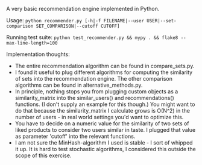 A very basic recommendation engine implemented in Python.

Usage:
    `python recommender.py [-h|-f FILENAME|--user USER|--set-comparison SET_COMPARISON|--cutoff CUTOFF]`

Running test suite:
    `python test_recommender.py && mypy . && flake8 --max-line-length=100`

Implementation thoughts:
- The entire recommendation algorithm can be found in compare_sets.py.
- I found it useful to plug different algorithms for computing the similarity of sets into the
 recommendation engine. The other comparison algorithms can be found in alternative_methods.py.
- In principle, nothing stops you from plugging custom objects as a similarity_matrix into
 the similar_users() and recommendations() functions. (I don't supply an example for this though.)
 You might want to do that because the similarity_matrix I calculate grows is O(N^2) in the number
 of users - in real world settings you'd want to optimize this.
- You have to decide on a numeric value for the similarity of two sets of liked products to
 consider two users similar in taste. I plugged that value as parameter 'cutoff' into the relevant
 functions.
- I am not sure the MinHash-algorithm I used is stable - I sort of whipped it up. It is hard to
 test stochastic algorithms, I considered this outside the scope of this exercise.
